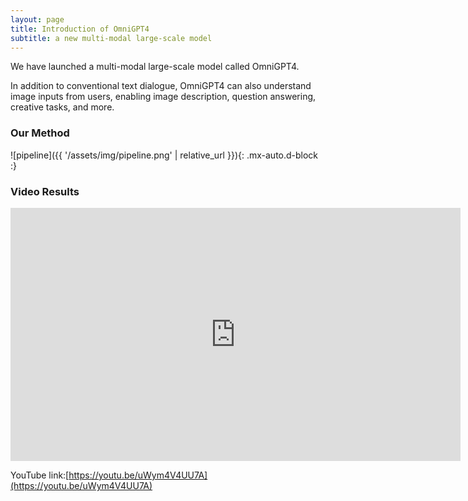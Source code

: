 ```yaml
---
layout: page
title: Introduction of OmniGPT4
subtitle: a new multi-modal large-scale model
---
```


We have launched a multi-modal large-scale model called OmniGPT4. 

In addition to conventional text dialogue, OmniGPT4 can also understand image inputs from users, enabling image description, question answering, creative tasks, and more. 

### Our Method

![pipeline]({{ '/assets/img/pipeline.png' | relative_url }}){: .mx-auto.d-block :}

### Video Results

<iframe width="720" height="405" src="https://www.youtube.com/embed/uWym4V4UU7A" title="OmniGPT4" frameborder="0" allow="accelerometer; autoplay; clipboard-write; encrypted-media; gyroscope; picture-in-picture; web-share" allowfullscreen></iframe>

YouTube link:[https://youtu.be/uWym4V4UU7A](https://youtu.be/uWym4V4UU7A)

